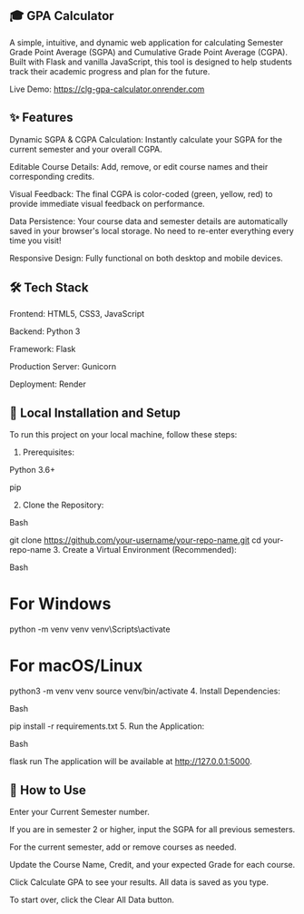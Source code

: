 ## 🎓 GPA Calculator
A simple, intuitive, and dynamic web application for calculating Semester Grade Point Average (SGPA) and Cumulative Grade Point Average (CGPA). Built with Flask and vanilla JavaScript, this tool is designed to help students track their academic progress and plan for the future.

Live Demo: https://clg-gpa-calculator.onrender.com

## ✨ Features
Dynamic SGPA & CGPA Calculation: Instantly calculate your SGPA for the current semester and your overall CGPA.

Editable Course Details: Add, remove, or edit course names and their corresponding credits.

Visual Feedback: The final CGPA is color-coded (green, yellow, red) to provide immediate visual feedback on performance.

Data Persistence: Your course data and semester details are automatically saved in your browser's local storage. No need to re-enter everything every time you visit!

Responsive Design: Fully functional on both desktop and mobile devices.

## 🛠️ Tech Stack
Frontend: HTML5, CSS3, JavaScript

Backend: Python 3

Framework: Flask

Production Server: Gunicorn

Deployment: Render

## 🚀 Local Installation and Setup
To run this project on your local machine, follow these steps:

1. Prerequisites:

Python 3.6+

pip

2. Clone the Repository:

Bash

git clone https://github.com/your-username/your-repo-name.git
cd your-repo-name
3. Create a Virtual Environment (Recommended):

Bash

# For Windows
python -m venv venv
venv\Scripts\activate

# For macOS/Linux
python3 -m venv venv
source venv/bin/activate
4. Install Dependencies:

Bash

pip install -r requirements.txt
5. Run the Application:

Bash

flask run
The application will be available at http://127.0.0.1:5000.

## 📝 How to Use
Enter your Current Semester number.

If you are in semester 2 or higher, input the SGPA for all previous semesters.

For the current semester, add or remove courses as needed.

Update the Course Name, Credit, and your expected Grade for each course.

Click Calculate GPA to see your results. All data is saved as you type.

To start over, click the Clear All Data button.
